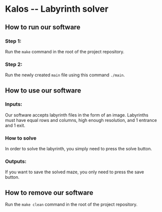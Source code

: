 # Kalos -- Labyrinth solver

## How to run our software

### Step 1:

Run the `make` command in the root of the project repository.

### Step 2:

Run the newly created `main` file using this command `./main`.

## How to use our software

### Inputs:

Our software accepts labyrinth files in the form of an image. Labyrinths must have equal rows and columns, high enough resolution, and 1 entrance and 1 exit.

### How to solve

In order to solve the labyrinth, you simply need to press the solve button.

### Outputs:
If you want to save the solved maze, you only need to press the save button.

## How to remove our software

Run the `make clean` command in the root of the project repository.
